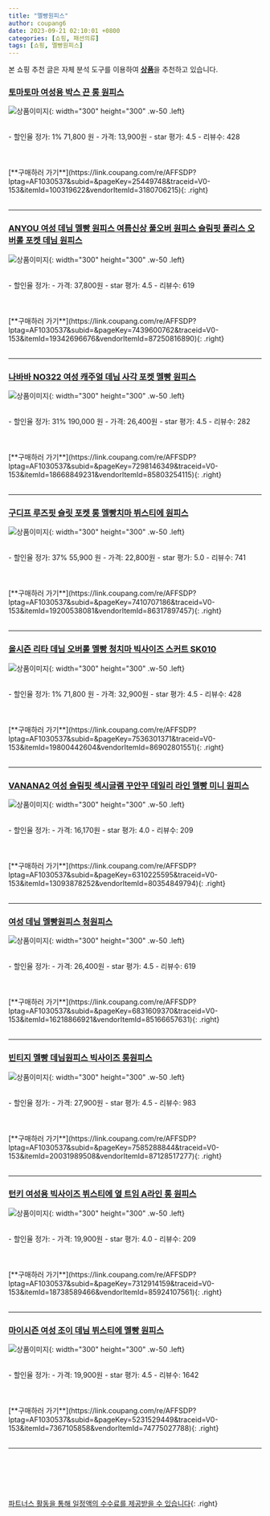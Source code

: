 ```yaml
---
title: "멜빵원피스"
author: coupang6
date: 2023-09-21 02:10:01 +0800
categories: [쇼핑, 패션의류]
tags: [쇼핑, 멜빵원피스]
---
```


본 쇼핑 추천 글은 자체 분석 도구를 이용하여 [**상품**](https://link.coupang.com/a/bao1ui)을 추천하고 있습니다.

### [토마토마 여성용 박스 끈 롱 원피스](https://link.coupang.com/re/AFFSDP?lptag=AF1030537&subid=&pageKey=25449748&traceid=V0-153&itemId=100319622&vendorItemId=3180706215)

![상품이미지](https://thumbnail6.coupangcdn.com/thumbnails/remote/230x230ex/image/vendor_inventory/4719/a87d0cc4cb895d8a783823791d8707c2275cb7b9b3b41d4cb8625c5bb9ed.jpg){: width="300" height="300" .w-50 .left}


<br>
- 할인율 정가: 1%  71,800   원
- 가격: 13,900원
- star 평가: 4.5
- 리뷰수: 428
<br>
<br>
<br>
<br>
[**구매하러 가기**](https://link.coupang.com/re/AFFSDP?lptag=AF1030537&subid=&pageKey=25449748&traceid=V0-153&itemId=100319622&vendorItemId=3180706215){: .right}
<br>
<br>

---

### [ANYOU 여성 데님 멜빵 원피스 여름신상 풀오버 원피스 슬림핏 폴리스 오버롤 포켓 데님 원피스](https://link.coupang.com/re/AFFSDP?lptag=AF1030537&subid=&pageKey=7439600762&traceid=V0-153&itemId=19342696676&vendorItemId=87250816890)

![상품이미지](https://thumbnail10.coupangcdn.com/thumbnails/remote/230x230ex/image/vendor_inventory/e41f/9418e28bedb151b1d71cdd11ade3c128934ab0fea1cacba61bac916ee2e5.jpg){: width="300" height="300" .w-50 .left}


<br>
- 할인율 정가: 
- 가격: 37,800원
- star 평가: 4.5
- 리뷰수: 619
<br>
<br>
<br>
<br>
[**구매하러 가기**](https://link.coupang.com/re/AFFSDP?lptag=AF1030537&subid=&pageKey=7439600762&traceid=V0-153&itemId=19342696676&vendorItemId=87250816890){: .right}
<br>
<br>

---

### [나바바 NO322 여성 캐주얼 데님 사각 포켓 멜빵 원피스](https://link.coupang.com/re/AFFSDP?lptag=AF1030537&subid=&pageKey=7298146349&traceid=V0-153&itemId=18668849231&vendorItemId=85803254115)

![상품이미지](https://thumbnail7.coupangcdn.com/thumbnails/remote/230x230ex/image/vendor_inventory/575f/7cf87f23fed630efc6785ba85e53f3c95a4650eb26ad100af6b25a70c043.jpg){: width="300" height="300" .w-50 .left}


<br>
- 할인율 정가: 31%  190,000   원
- 가격: 26,400원
- star 평가: 4.5
- 리뷰수: 282
<br>
<br>
<br>
<br>
[**구매하러 가기**](https://link.coupang.com/re/AFFSDP?lptag=AF1030537&subid=&pageKey=7298146349&traceid=V0-153&itemId=18668849231&vendorItemId=85803254115){: .right}
<br>
<br>

---

### [구디프 루즈핏 슬릿 포켓 롱 멜빵치마 뷔스티에 원피스](https://link.coupang.com/re/AFFSDP?lptag=AF1030537&subid=&pageKey=7410707186&traceid=V0-153&itemId=19200538081&vendorItemId=86317897457)

![상품이미지](https://thumbnail10.coupangcdn.com/thumbnails/remote/230x230ex/image/rs_quotation_api/yfgwokgc/aa84720be4444056845505a88c794957.jpg){: width="300" height="300" .w-50 .left}


<br>
- 할인율 정가: 37%  55,900   원
- 가격: 22,800원
- star 평가: 5.0
- 리뷰수: 741
<br>
<br>
<br>
<br>
[**구매하러 가기**](https://link.coupang.com/re/AFFSDP?lptag=AF1030537&subid=&pageKey=7410707186&traceid=V0-153&itemId=19200538081&vendorItemId=86317897457){: .right}
<br>
<br>

---

### [올시즌 리타 데님 오버롤 멜빵 청치마 빅사이즈 스커트 SK010](https://link.coupang.com/re/AFFSDP?lptag=AF1030537&subid=&pageKey=7536301371&traceid=V0-153&itemId=19800442604&vendorItemId=86902801551)

![상품이미지](https://thumbnail8.coupangcdn.com/thumbnails/remote/230x230ex/image/vendor_inventory/f802/c40628f19c6208d2ddf7b44b157279571eae02ccdae6eb245bc0dd49c127.jpg){: width="300" height="300" .w-50 .left}


<br>
- 할인율 정가: 1%  71,800   원
- 가격: 32,900원
- star 평가: 4.5
- 리뷰수: 428
<br>
<br>
<br>
<br>
[**구매하러 가기**](https://link.coupang.com/re/AFFSDP?lptag=AF1030537&subid=&pageKey=7536301371&traceid=V0-153&itemId=19800442604&vendorItemId=86902801551){: .right}
<br>
<br>

---

### [VANANA2 여성 슬림핏 섹시글램 꾸안꾸 데일리 라인 멜빵 미니 원피스](https://link.coupang.com/re/AFFSDP?lptag=AF1030537&subid=&pageKey=6310225595&traceid=V0-153&itemId=13093878252&vendorItemId=80354849794)

![상품이미지](https://thumbnail9.coupangcdn.com/thumbnails/remote/230x230ex/image/vendor_inventory/996b/a90a7a92beac1ed7ff7e995bab9ff3c504b53aa0869d2f5538ea9c39e6c7.jpg){: width="300" height="300" .w-50 .left}


<br>
- 할인율 정가: 
- 가격: 16,170원
- star 평가: 4.0
- 리뷰수: 209
<br>
<br>
<br>
<br>
[**구매하러 가기**](https://link.coupang.com/re/AFFSDP?lptag=AF1030537&subid=&pageKey=6310225595&traceid=V0-153&itemId=13093878252&vendorItemId=80354849794){: .right}
<br>
<br>

---

### [여성 데님 멜빵원피스 청원피스](https://link.coupang.com/re/AFFSDP?lptag=AF1030537&subid=&pageKey=6831609370&traceid=V0-153&itemId=16218866921&vendorItemId=85166657631)

![상품이미지](https://thumbnail8.coupangcdn.com/thumbnails/remote/230x230ex/image/vendor_inventory/2ef7/fe36242320258582de0f72995d55c13a897885fb985b7a344f6a137f30aa.jpg){: width="300" height="300" .w-50 .left}


<br>
- 할인율 정가: 
- 가격: 26,400원
- star 평가: 4.5
- 리뷰수: 619
<br>
<br>
<br>
<br>
[**구매하러 가기**](https://link.coupang.com/re/AFFSDP?lptag=AF1030537&subid=&pageKey=6831609370&traceid=V0-153&itemId=16218866921&vendorItemId=85166657631){: .right}
<br>
<br>

---

### [빈티지 멜빵 데님원피스 빅사이즈 롱원피스](https://link.coupang.com/re/AFFSDP?lptag=AF1030537&subid=&pageKey=7585288844&traceid=V0-153&itemId=20031989508&vendorItemId=87128517277)

![상품이미지](https://thumbnail10.coupangcdn.com/thumbnails/remote/230x230ex/image/vendor_inventory/fed8/1bd18f574c4836f89dead22f0f3ad891ca0f3f1ff8204a186873a23eaeb3.jpg){: width="300" height="300" .w-50 .left}


<br>
- 할인율 정가: 
- 가격: 27,900원
- star 평가: 4.5
- 리뷰수: 983
<br>
<br>
<br>
<br>
[**구매하러 가기**](https://link.coupang.com/re/AFFSDP?lptag=AF1030537&subid=&pageKey=7585288844&traceid=V0-153&itemId=20031989508&vendorItemId=87128517277){: .right}
<br>
<br>

---

### [턴키 여성용 빅사이즈 뷔스티에 옆 트임 A라인 롱 원피스](https://link.coupang.com/re/AFFSDP?lptag=AF1030537&subid=&pageKey=7312914159&traceid=V0-153&itemId=18738589466&vendorItemId=85924107561)

![상품이미지](https://thumbnail10.coupangcdn.com/thumbnails/remote/230x230ex/image/retail/images/2023/05/09/18/1/7f962e66-94f1-4b1f-8792-28c5093109b0.jpg){: width="300" height="300" .w-50 .left}


<br>
- 할인율 정가: 
- 가격: 19,900원
- star 평가: 4.0
- 리뷰수: 209
<br>
<br>
<br>
<br>
[**구매하러 가기**](https://link.coupang.com/re/AFFSDP?lptag=AF1030537&subid=&pageKey=7312914159&traceid=V0-153&itemId=18738589466&vendorItemId=85924107561){: .right}
<br>
<br>

---

### [마이시즌 여성 조이 데님 뷔스티에 멜빵 원피스](https://link.coupang.com/re/AFFSDP?lptag=AF1030537&subid=&pageKey=5231529449&traceid=V0-153&itemId=7367105858&vendorItemId=74775027788)

![상품이미지](https://thumbnail10.coupangcdn.com/thumbnails/remote/230x230ex/image/retail/images/1677618171101815-32f4d5bc-a4a9-462a-b7af-8efc5e18b044.jpg){: width="300" height="300" .w-50 .left}


<br>
- 할인율 정가: 
- 가격: 19,900원
- star 평가: 4.5
- 리뷰수: 1642
<br>
<br>
<br>
<br>
[**구매하러 가기**](https://link.coupang.com/re/AFFSDP?lptag=AF1030537&subid=&pageKey=5231529449&traceid=V0-153&itemId=7367105858&vendorItemId=74775027788){: .right}
<br>
<br>

---
<br><br><br><br><br> [파트너스 활동을 통해 일정액의 수수료를 제공받을 수 있습니다](https://link.coupang.com/a/bao1ui){: .right}
